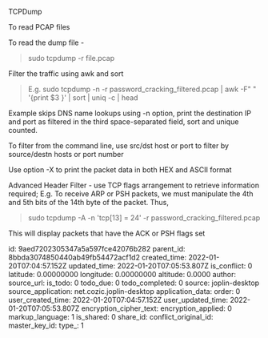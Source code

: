 TCPDump

To read PCAP files

To read the dump file -

> sudo tcpdump -r file.pcap

Filter the traffic using awk and sort

> E.g. sudo tcpdump -n -r password\_cracking\_filtered.pcap | awk -F" " '{print $3 }' | sort | uniq -c | head

Example skips DNS name lookups using -n option, print the destination IP and port as filtered in the third space-separated field, sort and unique counted.

To filter from the command line, use src/dst host or port to filter by source/destn hosts or port number

Use option -X to print the packet data in both HEX and ASCII format

Advanced Header Filter \- use TCP flags arrangement to retrieve information required; E.g. To receive ARP or PSH packets, we must manipulate the 4th and 5th bits of the 14th byte of the packet. Thus,

> sudo tcpdump -A -n 'tcp\[13\] = 24' -r password\_cracking\_filtered.pcap

This will display packets that have the ACK or PSH flags set

id: 9aed7202305347a5a597fce42076b282
parent_id: 8bbda3074850440ab49fb54472acf1d2
created_time: 2022-01-20T07:04:57.152Z
updated_time: 2022-01-20T07:05:53.807Z
is_conflict: 0
latitude: 0.00000000
longitude: 0.00000000
altitude: 0.0000
author: 
source_url: 
is_todo: 0
todo_due: 0
todo_completed: 0
source: joplin-desktop
source_application: net.cozic.joplin-desktop
application_data: 
order: 0
user_created_time: 2022-01-20T07:04:57.152Z
user_updated_time: 2022-01-20T07:05:53.807Z
encryption_cipher_text: 
encryption_applied: 0
markup_language: 1
is_shared: 0
share_id: 
conflict_original_id: 
master_key_id: 
type_: 1